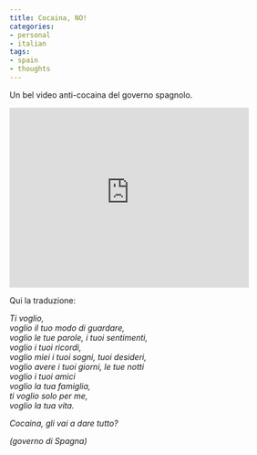 ```yaml
---
title: Cocaina, NO!
categories:
- personal
- italian
tags:
- spain
- thoughts
---
```

Un bel video anti-cocaina del governo spagnolo.

<iframe width="420" height="315" src="https://www.youtube.com/embed/ZUSO7AfJU6I" frameborder="0" allowfullscreen></iframe>

Qui la traduzione:

_Ti voglio,  
voglio il tuo modo di guardare,  
voglio le tue parole, i tuoi sentimenti,  
voglio i tuoi ricordi,  
voglio miei i tuoi sogni, tuoi desideri,  
voglio avere i tuoi giorni, le tue notti  
voglio i tuoi amici  
voglio la tua famiglia,  
ti voglio solo per me,  
voglio la tua vita._  

_Cocaina, gli vai a dare tutto?_

_(governo di Spagna)_

